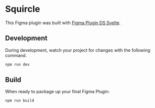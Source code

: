 # Squircle

This Figma plugin was built with [Figma Plugin DS Svelte](https://github.com/thomas-lowry/figma-plugin-ds-svelte).

## Development

During development, watch your project for changes with the following command.

```bash
npm run dev
```

## Build

When ready to package up your final Figma Plugin:

```bash
npm run build
```
